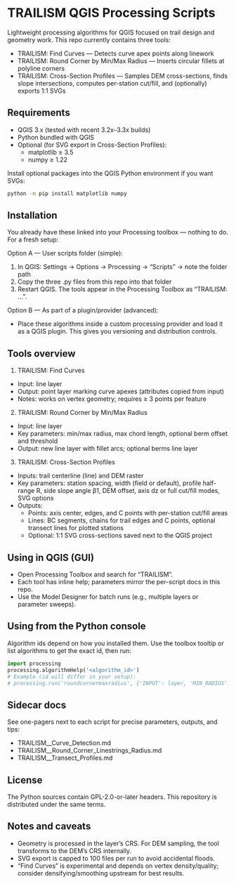 # TRAILISM QGIS Processing Scripts

Lightweight processing algorithms for QGIS focused on trail design and geometry work. This repo currently contains three tools:

- TRAILISM: Find Curves — Detects curve apex points along linework
- TRAILISM: Round Corner by Min/Max Radius — Inserts circular fillets at polyline corners
- TRAILISM: Cross-Section Profiles — Samples DEM cross-sections, finds slope intersections, computes per-station cut/fill, and (optionally) exports 1:1 SVGs


## Requirements

- QGIS 3.x (tested with recent 3.2x–3.3x builds)
- Python bundled with QGIS
- Optional (for SVG export in Cross-Section Profiles):
  - matplotlib ≥ 3.5
  - numpy ≥ 1.22

Install optional packages into the QGIS Python environment if you want SVGs:

```bash
python -m pip install matplotlib numpy
```


## Installation

You already have these linked into your Processing toolbox — nothing to do. For a fresh setup:

Option A — User scripts folder (simple):
1) In QGIS: Settings → Options → Processing → “Scripts” → note the folder path
2) Copy the three .py files from this repo into that folder
3) Restart QGIS. The tools appear in the Processing Toolbox as “TRAILISM: …”.

Option B — As part of a plugin/provider (advanced):
- Place these algorithms inside a custom processing provider and load it as a QGIS plugin. This gives you versioning and distribution controls.


## Tools overview

1) TRAILISM: Find Curves
- Input: line layer
- Output: point layer marking curve apexes (attributes copied from input)
- Notes: works on vertex geometry; requires ≥ 3 points per feature

2) TRAILISM: Round Corner by Min/Max Radius
- Input: line layer
- Key parameters: min/max radius, max chord length, optional berm offset and threshold
- Output: new line layer with fillet arcs; optional berms line layer

3) TRAILISM: Cross-Section Profiles
- Inputs: trail centerline (line) and DEM raster
- Key parameters: station spacing, width (field or default), profile half-range R, side slope angle β1, DEM offset, axis dz or full cut/fill modes, SVG options
- Outputs:
  - Points: axis center, edges, and C points with per-station cut/fill areas
  - Lines: BC segments, chains for trail edges and C points, optional transect lines for plotted stations
  - Optional: 1:1 SVG cross-sections saved next to the QGIS project


## Using in QGIS (GUI)

- Open Processing Toolbox and search for “TRAILISM”.
- Each tool has inline help; parameters mirror the per-script docs in this repo.
- Use the Model Designer for batch runs (e.g., multiple layers or parameter sweeps).


## Using from the Python console

Algorithm ids depend on how you installed them. Use the toolbox tooltip or list algorithms to get the exact id, then run:

```python
import processing
processing.algorithmHelp('<algorithm_id>')
# Example (id will differ in your setup):
# processing.run('roundcornermaxradius', {'INPUT': layer, 'MIN_RADIUS': 3.0, 'MAX_RADIUS': 6.0, 'MAX_SEG_LEN': 0.2, 'DRAW_BERMS': False, 'OUTPUT': 'memory:'})
```


## Sidecar docs

See one-pagers next to each script for precise parameters, outputs, and tips:

- TRAILISM__Curve_Detection.md
- TRAILISM__Round_Corner_Linestrings_Radius.md
- TRAILISM__Transect_Profiles.md


## License

The Python sources contain GPL-2.0-or-later headers. This repository is distributed under the same terms.


## Notes and caveats

- Geometry is processed in the layer’s CRS. For DEM sampling, the tool transforms to the DEM’s CRS internally.
- SVG export is capped to 100 files per run to avoid accidental floods.
- “Find Curves” is experimental and depends on vertex density/quality; consider densifying/smoothing upstream for best results.

